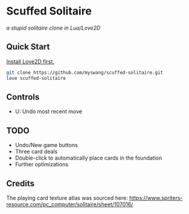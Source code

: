 # Scuffed Solitaire
*a stupid solitaire clone in Lua/Love2D*

## Quick Start

[Install Love2D first.](https://love2d.org/)

```bash
git clone https://github.com/myswang/scuffed-solitaire.git
love scuffed-solitaire
```

## Controls

- U: Undo most recent move

## TODO

- Undo/New game buttons
- Three card deals
- Double-click to automatically place cards in the foundation
- Further optimizations

## Credits

The playing card texture atlas was sourced here: https://www.spriters-resource.com/pc_computer/solitaire/sheet/107016/

